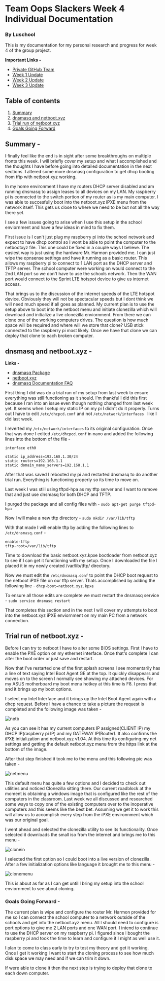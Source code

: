 # Team Oops Slackers Week 4 Individual Documentation
### By Luschool

This is my documentation for my personal research and progress for week 4 of the group project.

**Important Links -**
* [Private GitHub Team](https://github.com/orgs/FOSSClass/teams/oops-slackers)
* [Week 1 Update](https://github.com/luschool/oopsslackerstemp/blob/master/OopsSlackersWeek1Individual.md)
* [Week 2 Update](https://github.com/luschool/oopsslackerstemp/blob/master/OopsSlackersWeek2Individual.md)
* [Week 3 Update](https://github.com/luschool/oopsslackerstemp/blob/master/OopsSlackersWeek3Individual.md)



## Table of contents
1. [Summary](#sum)
2. [dnsmasq and netboot.xyz](#dnsmasq)
3. [Trial run of netboot.xyz](#trial)
4. [Goals Going Forward](#future)

<a name="sum"></a>

## Summary -  

I finally feel like the end is in sight after some breakthroughs on multiple fronts this week.
I will briefly cover my setup and what I accomplished and the thoughts I have before going into 
detailed documentation in the next sections. I altered some more dnsmasq configuration to get 
dhcp booting from tftp with netboot.xyz working.

In my home environment I have my routers DHCP server disabled and am running dnsmasq to assign
leases to all devices on my LAN. My raspberry pi is connected to the switch portion of my router as
is my main computer. I was able to succesfully boot into the netboot.xyz iPXE menu from the network 
itself. This gets us close to where we need to be but not all the way there yet. 

I see a few issues going to arise when I use this setup in the school enviornment and have a few
ideas in mind to fix them.

First issue is I can't just plug my raspberry pi into the school network and expect to have dhcp control 
so I wont be able to point the computer to the netbootxyz file. This one could be fixed in a couple ways
I believe. The easiest way is just using the hardware Mr. Harmon provided me. I can just wipe the opnsense
settings and have it running as a basic router. This allows my raspberry pi to connect to 1 LAN port as the 
DHCP server and TFTP server. The school computer were working on would connect to the 2nd LAN port so we
don't have to use the schools network. Then the WAN port would connect to the Sprint LTE hotspot device 
to give us internet access.

That brings us to the discussion of the internet speeds of the LTE hotspot device. Obviously they will not be
spectacular speeds but I dont think we will need much speed if all goes as planned. My current plan is to 
use the setup above to boot into the netboot menu and initiate clonezilla which will download and initialize 
a live clonezilla enviornment. From there we can clone one of the working computers drives. The question is how
much space will be required and where will we store that clone? USB stick connected to the raspberry pi most likely.
Once we have that clone we can deploy that clone to each broken computer. 

<a name="dnsmasq"></a>

## dnsmasq and netboot.xyz - 

**Links -**
* [dnsmasq Package](https://packages.debian.org/stretch/dnsmasq)
* [netboot.xyz](https://netboot.xyz/)
* [dnsmasq Documentation FAQ](http://www.thekelleys.org.uk/dnsmasq/docs/FAQ)

First thing I did was do a trial run of my setup from last week to ensure everything was still functioning as 
it should. I'm thankful I did this first because I ran into an issue even though nothing changed from last week
yet. It seems when I setup my static IP on my pi I didn't do it properly. Turns out I have to edit `/etc/dhcpcd.conf`
and not `/etc/network/interfaces ` like I did last week.

I reverted my `/etc/network/interfaces` to its original configuration. Once that was done I edited `/etc/dhcpcd.conf`
in nano and added the following lines into the bottom of the file -
```
interface eth0

static ip_address=192.168.1.30/24
static routers=192.168.1.1
static domain_name_servers=192.168.1.1
```
After that was saved I rebooted my pi and restarted dnsmasq to do another trial run. Everything is functioning properly
so its time to move on. 

Last week I was still using tftpd-hpa as my tftp server and I want to remove that and just use dnsmasq for both DHCP and TFTP.

I purged the package and all config files with - 
`sudo apt-get purge tftpd-hpa`

Now I will make a new tftp directory - 
`sudo mkdir /var/lib/tftp`

With that made I will enable tftp by adding the following lines to `/etc/dnsmasq.conf` -
```
enable-tftp
tftp-root=/var/lib/tftp
```

Time to download the basic netboot.xyz.kpxe bootloader from netboot.xyz to see if I can get it functioning with my setup.
Once I downloaded the file I placed it in my newly created /var/lib/tftp/ directory.

Now we must edit the `/etc/dnsmasq.conf` to point the DHCP boot request to the netboot iPXE file on our tftp server. 
Thats accomplished by adding the following line - 
`dhcp-boot=netboot.xyz.kpxe`

To ensure all those edits are complete we must restart the dnsmasq service - 
`sudo service dnsmasq restart`


That completes this section and in the next I will cover my attempts to boot into the netboot.xyz iPXE enviornment on my 
main PC from a network connection. 

<a name="trial"></a>

## Trial run of netboot.xyz -

Before I can try to netboot I have to alter some BIOS settings. First I have to enable the PXE option on my
ethernet interface. Once that's complete I can alter the boot order or just save and restart. 

Now that I've restarted one of the first splash screens I see momentarily has a line of text saying Intel Boot Agent GE 
at the top. It quickly disappears and moves on to the screen I normally see showing my attached devices. For my ASUS
motherboard my boot menu hotkey at this time is F8. I press that and it brings up my boot options. 

I select my Intel Interface and it brings up the Intel Boot Agent again with a dhcp request. Before I have a chance 
to take a picture the request is completed and the following image was taken - 

![netb](pics/netb.jpg) 

As you can see it has my current computers IP assigned(CLIENT IP) my DHCP IP(raspberry pi IP) and my GATEWAY IP(Router).
It also confirms the iPXE initialization and netboot.xyz v1.04. At this time its configuring my net settings and getting
the default netboot.xyz menu from the https link at the bottom of the image. 

After that step finished it took me to the menu and this following pic was taken - 

![netmenu](pics/netmenu.jpg)

This default menu has quite a few options and I decided to check out utilities and noticed Clonezilla sitting there. 
Our current roadblock at the moment is obtaining a windows image that is configured like the rest of the computers
in the classroom. Last week we all discussed and researched some ways to copy one of the existing computers over to 
the inoperative computers and this seems like the best bet. Assuming we get it to work this will allow us to accomplish 
every step from the iPXE environnment which was our original goal. 

I went ahead and selected the clonezilla utility to see its functionality. Once selected it downloads the small iso from 
the internet and brings me to this menu -

![clonein](pics/clonein.jpg)


I selected the first option so I could boot into a live version of clonezilla. After a few initialization options like 
language it brought me to this menu - 

![clonemenu](pics/clonemenu.jpg)


This is about as far as I can get until I bring my setup into the school enviornment to see about cloning. 


<a name="future"></a>

### Goals Going Forward -  

The current plan is wipe and configure the router Mr. Harmon provided for me so I can connect the school computer 
to a network outside of the schools and get into the netboot.xyz menu. All I should need to configure is port options
to give me 2 LAN ports and one WAN port. I intend to continue to use the DHCP server on my raspberry pi. I figured since I 
bought the raspberry pi and took the time to learn and configure it I might as well use it. 

I plan to come to class early to try to test my theory and get it working. Once I get it working I want to start the cloning
process to see how much disk space we may need and if we can trim it down. 

If were able to clone it then the next step is trying to deploy that clone to each down computer. 



